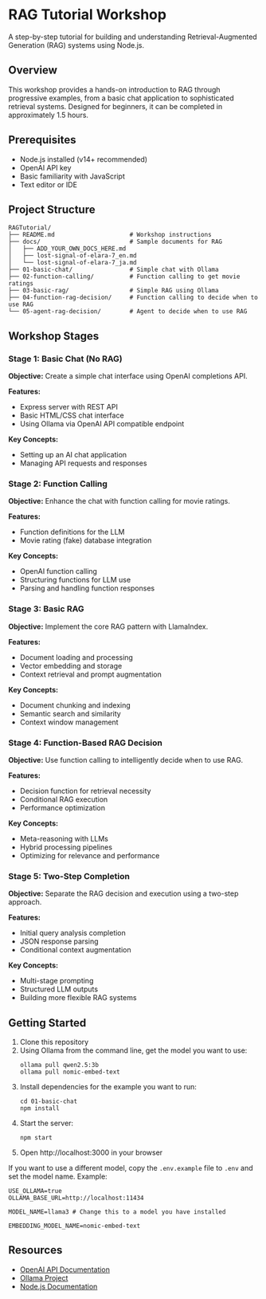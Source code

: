 # RAG Tutorial Workshop

A step-by-step tutorial for building and understanding Retrieval-Augmented Generation (RAG) systems using Node.js.

## Overview

This workshop provides a hands-on introduction to RAG through progressive examples, from a basic chat application to sophisticated retrieval systems. Designed for beginners, it can be completed in approximately 1.5 hours.

## Prerequisites

- Node.js installed (v14+ recommended)
- OpenAI API key
- Basic familiarity with JavaScript
- Text editor or IDE

## Project Structure

```
RAGTutorial/
├── README.md                     # Workshop instructions
├── docs/                         # Sample documents for RAG
│   ├── ADD_YOUR_OWN_DOCS_HERE.md
│   ├── lost-signal-of-elara-7_en.md
│   └── lost-signal-of-elara-7_ja.md
├── 01-basic-chat/                # Simple chat with Ollama
├── 02-function-calling/          # Function calling to get movie ratings
├── 03-basic-rag/                 # Simple RAG using Ollama
├── 04-function-rag-decision/     # Function calling to decide when to use RAG
└── 05-agent-rag-decision/        # Agent to decide when to use RAG
```

## Workshop Stages

### Stage 1: Basic Chat (No RAG)

**Objective:** Create a simple chat interface using OpenAI completions API.

**Features:**
- Express server with REST API
- Basic HTML/CSS chat interface
- Using Ollama via OpenAI API compatible endpoint

**Key Concepts:**
- Setting up an AI chat application
- Managing API requests and responses

### Stage 2: Function Calling

**Objective:** Enhance the chat with function calling for movie ratings.

**Features:**
- Function definitions for the LLM
- Movie rating (fake) database integration

**Key Concepts:**
- OpenAI function calling
- Structuring functions for LLM use
- Parsing and handling function responses

### Stage 3: Basic RAG

**Objective:** Implement the core RAG pattern with LlamaIndex.

**Features:**
- Document loading and processing
- Vector embedding and storage
- Context retrieval and prompt augmentation

**Key Concepts:**
- Document chunking and indexing
- Semantic search and similarity
- Context window management

### Stage 4: Function-Based RAG Decision

**Objective:** Use function calling to intelligently decide when to use RAG.

**Features:**
- Decision function for retrieval necessity
- Conditional RAG execution
- Performance optimization

**Key Concepts:**
- Meta-reasoning with LLMs
- Hybrid processing pipelines
- Optimizing for relevance and performance

### Stage 5: Two-Step Completion

**Objective:** Separate the RAG decision and execution using a two-step approach.

**Features:**
- Initial query analysis completion
- JSON response parsing
- Conditional context augmentation

**Key Concepts:**
- Multi-stage prompting
- Structured LLM outputs
- Building more flexible RAG systems

## Getting Started

1. Clone this repository
2. Using Ollama from the command line, get the model you want to use:
   ```
   ollama pull qwen2.5:3b
   ollama pull nomic-embed-text
   ```
3. Install dependencies for the example you want to run:
   ```
   cd 01-basic-chat
   npm install
   ```
4. Start the server:
   ```
   npm start
   ```
5. Open http://localhost:3000 in your browser

If you want to use a different model, copy the `.env.example` file to `.env` and set the model name. Example:

```
USE_OLLAMA=true
OLLAMA_BASE_URL=http://localhost:11434

MODEL_NAME=llama3 # Change this to a model you have installed

EMBEDDING_MODEL_NAME=nomic-embed-text
```

## Resources

- [OpenAI API Documentation](https://platform.openai.com/docs/)
- [Ollama Project](https://ollama.ai/)
- [Node.js Documentation](https://nodejs.org/en/docs/)
